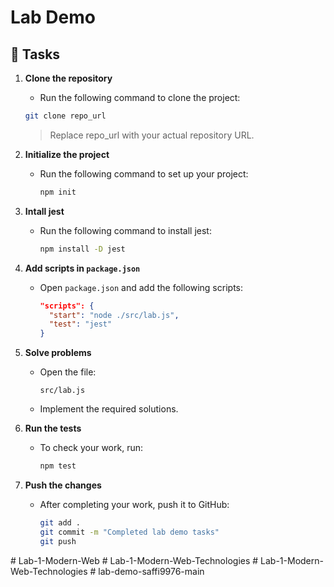 # Lab Demo

## 📝 Tasks

1. **Clone the repository**

   - Run the following command to clone the project:

   ```bash
   git clone repo_url
   ```

   > Replace repo_url with your actual repository URL.

2. **Initialize the project**

   - Run the following command to set up your project:
     ```bash
     npm init
     ```

3. **Intall jest**

   - Run the following command to install jest:
     ```bash
     npm install -D jest
     ```

4. **Add scripts in `package.json`**

   - Open `package.json` and add the following scripts:
     ```json
     "scripts": {
       "start": "node ./src/lab.js",
       "test": "jest"
     }
     ```

5. **Solve problems**

   - Open the file:
     ```
     src/lab.js
     ```
   - Implement the required solutions.

6. **Run the tests**

   - To check your work, run:
     ```bash
     npm test
     ```

7. **Push the changes**
   - After completing your work, push it to GitHub:
     ```bash
     git add .
     git commit -m "Completed lab demo tasks"
     git push
     ```
#   L a b - 1 - M o d e r n - W e b  
 #   L a b - 1 - M o d e r n - W e b - T e c h n o l o g i e s  
 #   L a b - 1 - M o d e r n - W e b - T e c h n o l o g i e s  
 #   l a b - d e m o - s a f f i 9 9 7 6 - m a i n  
 